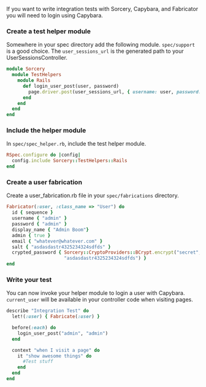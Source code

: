 If you want to write integration tests with Sorcery, Capybara, and Fabricator you will need to login using Capybara.

### Create a test helper module 

Somewhere in your spec directory add the following module. `spec/support` is a good choice. The `user_sessions_url` is the generated path to your UserSessionsController.

```ruby
module Sorcery
  module TestHelpers
    module Rails
      def login_user_post(user, password)
        page.driver.post(user_sessions_url, { username: user, password: password}) 
      end
    end
  end
end
```

### Include the helper module

In `spec/spec_helper.rb`, include the test helper module.

```ruby
RSpec.configure do |config|  
  config.include Sorcery::TestHelpers::Rails
end
```
### Create a user fabrication

Create a user_fabrication.rb file in your `spec/fabrications` directory.

```ruby
Fabricator(:user, :class_name => "User") do
  id { sequence }
  username { "admin" }
  password { "admin" }
  display_name { "Admin Boom"}
  admin { true }
  email { "whatever@whatever.com" }
  salt { "asdasdastr4325234324sdfds" }
  crypted_password { Sorcery::CryptoProviders::BCrypt.encrypt("secret", 
                     "asdasdastr4325234324sdfds") }
end
```

### Write your test

You can now invoke your helper module to login a user with Capybara. `current_user` will be available in your controller code when visiting pages.

```ruby
describe "Integration Test" do
  let!(:user) { Fabricate(:user) }

  before(:each) do
    login_user_post("admin", "admin")
  end

  context "when I visit a page" do
    it "show awesome things" do
      #Test stuff
    end
  end
end
```